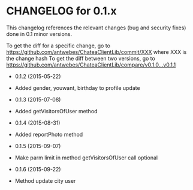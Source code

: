 CHANGELOG for 0.1.x
===================

This changelog references the relevant changes (bug and security fixes) done
in 0.1 minor versions.

To get the diff for a specific change, go to https://github.com/antwebes/ChateaClientLib/commit/XXX where XXX is the change hash
To get the diff between two versions, go to https://github.com/antwebes/ChateaClientLib/compare/v0.1.0...v0.1.1

* 0.1.2 (2015-05-22)

 * Added gender, youwant, birthday to profile update 

* 0.1.3 (2015-07-08)

 * Added getVisitorsOfUser method
  
* 0.1.4 (2015-08-31)

 * Added reportPhoto method
  
* 0.1.5 (2015-09-07)

 * Make parm limit in method getVisitorsOfUser call optional 
 
* 0.1.6 (2015-09-22)
 
 * Method update city user